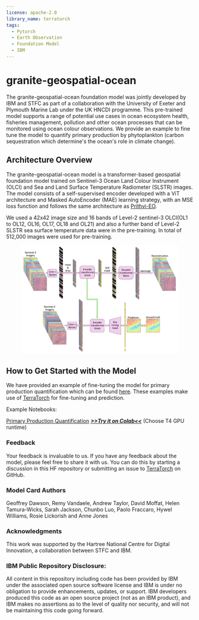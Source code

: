 ```yaml
---
license: apache-2.0
library_name: terratorch
tags:
  - Pytorch
  - Earth Observation
  - Foundation Model
  - IBM
---
```


# granite-geospatial-ocean

The granite-geospatial-ocean foundation model was jointly developed by IBM and STFC as part of a collaboration with the University of Exeter and Plymouth Marine Lab under the UK HNCDI programme. This pre-trained model supports a range of potential use cases in ocean ecosystem health, fisheries management, pollution and other ocean processes that can be monitored using ocean colour observations. We provide an example to fine tune the model to quantify primary production by phytoplankton (carbon sequestration which determine's the ocean's role in climate change). 


## Architecture Overview

The granite-geospatial-ocean model is a transformer-based geospatial foundation model trained on Sentinel-3 Ocean Land Colour Instrument (OLCI) and Sea and Land Surface Temperature Radiometer (SLSTR) images. The model consists of a self-supervised encoder developed with a ViT architecture and Masked AutoEncoder (MAE) learning strategy, with an MSE loss function and follows the same architecture as [Prithvi-EO](https://huggingface.co/collections/ibm-nasa-geospatial/prithvi-for-earth-observation-6740a7a81883466bf41d93d6). 

We used a 42x42 image size and 16 bands of Level-2 sentinel-3 OLCI(OL1 to OL12, OL16, OL17, OL18 and OL21) and also a further band of Level-2 SLSTR sea surface temperature data were in the pre-training. In total of 512,000 images were used for pre-training.


<figure>
    <img src='./resources/images/model_architecture.png' alt='missing' />
    <!-- <figcaption>Model architecture -->
    </figcaption>
</figure>


## How to Get Started with the Model 

We have provided an example of fine-tuning the model for primary production quantification which can be found [here](./notebooks/fine_tuning.ipynb). These examples make use of [TerraTorch](https://github.com/IBM/terratorch) for fine-tuning and prediction.

Example Notebooks:

[Primary Production Quantification](https://github.com/ibm-granite/geospatial/blob/main/granite-geospatial-ocean/notebooks/fine_tuning.ipynb)   [<b><i>>>Try it on Colab<<</i></b>](https://colab.research.google.com/github/ibm-granite/geospatial/blob/main/granite-geospatial-ocean/notebooks/fine_tuning.ipynb) (Choose T4 GPU runtime)  


### Feedback

Your feedback is invaluable to us. If you have any feedback about the model, please feel free to share it with us. You can do this by starting a discussion in this HF repository or submitting an issue to [TerraTorch](https://github.com/IBM/terratorch) on GitHub.

###  Model Card Authors
Geoffrey Dawson, Remy Vandaele, Andrew Taylor, David Moffat, Helen Tamura-Wicks, Sarah Jackson, Chunbo Luo, Paolo Fraccaro, Hywel Williams, Rosie Lickorish and Anne Jones

### Acknowledgments
This work was supported by the Hartree National Centre for Digital Innovation, a collaboration between STFC and IBM.

### IBM Public Repository Disclosure: 	
All content in this repository including code has been provided by IBM under the associated open source software license and IBM is under no obligation to provide enhancements, updates, or support. IBM developers produced this code as an open source project (not as an IBM product), and IBM makes no assertions as to the level of quality nor security, and will not be maintaining this code going forward.
